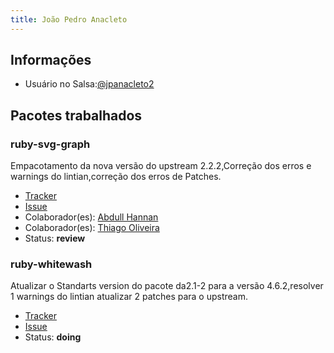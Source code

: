 ```yaml
---
title: João Pedro Anacleto
---
```


## Informações

- Usuário no Salsa:[@jpanacleto2](https://salsa.debian.org/jpanacleto2)

## Pacotes trabalhados

### ruby-svg-graph

Empacotamento da nova versão do upstream 2.2.2,Correção dos erros e warnings do lintian,correção dos erros de Patches.

- [Tracker](https://tracker.debian.org/pkg/ruby-svg-graph)
- [Issue](https://salsa.debian.org/debian-brasilia-team/docs/-/issues/71)
- Colaborador(es): [Abdull Hannan](https://salsa.debian.org/hannanhunny01)
- Colaborador(es): [Thiago Oliveira](https://salsa.debian.org/Thiab)
- Status: **review**


### ruby-whitewash

Atualizar o Standarts version do pacote da2.1-2 para a versão 4.6.2,resolver 1 warnings
do lintian atualizar 2 patches para o upstream.

- [Tracker](https://tracker.debian.org/pkg/ruby-whitewash)
- [Issue](https://salsa.debian.org/debian-brasilia-team/docs/-/issues/116)
- Status: **doing**